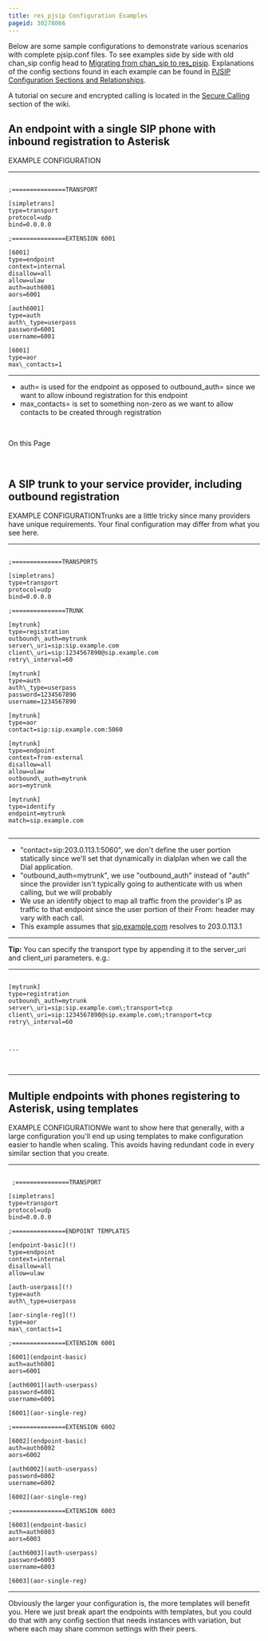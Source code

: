 ```yaml
---
title: res_pjsip Configuration Examples
pageid: 30278066
---
```


Below are some sample configurations to demonstrate various scenarios with complete pjsip.conf files. To see examples side by side with old chan\_sip config head to [Migrating from chan\_sip to res\_pjsip](/Migrating-from-chan_sip-to-res_pjsip). Explanations of the config sections found in each example can be found in [PJSIP Configuration Sections and Relationships](/Configuration/Channel-Drivers/SIP/Configuring-res_pjsip/PJSIP-Configuration-Sections-and-Relationships).

A tutorial on secure and encrypted calling is located in the [Secure Calling](/Deployment/Secure-Calling) section of the wiki.

An endpoint with a single SIP phone with inbound registration to Asterisk
-------------------------------------------------------------------------

EXAMPLE CONFIGURATION


---

  
  


```

;===============TRANSPORT

[simpletrans]
type=transport
protocol=udp
bind=0.0.0.0

;===============EXTENSION 6001

[6001]
type=endpoint
context=internal
disallow=all
allow=ulaw
auth=auth6001
aors=6001

[auth6001]
type=auth
auth\_type=userpass
password=6001
username=6001

[6001]
type=aor
max\_contacts=1

```



---


* auth= is used for the endpoint as opposed to outbound\_auth= since we want to allow inbound registration for this endpoint
* max\_contacts= is set to something non-zero as we want to allow contacts to be created through registration

 

On this Page


 

A SIP trunk to your service provider, including outbound registration
---------------------------------------------------------------------

EXAMPLE CONFIGURATIONTrunks are a little tricky since many providers have unique requirements. Your final configuration may differ from what you see here.




---

  
  


```

;==============TRANSPORTS

[simpletrans]
type=transport
protocol=udp
bind=0.0.0.0

;===============TRUNK

[mytrunk]
type=registration
outbound\_auth=mytrunk
server\_uri=sip:sip.example.com
client\_uri=sip:1234567890@sip.example.com
retry\_interval=60

[mytrunk]
type=auth
auth\_type=userpass
password=1234567890
username=1234567890

[mytrunk]
type=aor
contact=sip:sip.example.com:5060

[mytrunk]
type=endpoint
context=from-external
disallow=all
allow=ulaw
outbound\_auth=mytrunk
aors=mytrunk

[mytrunk]
type=identify
endpoint=mytrunk
match=sip.example.com


```



---


* "contact=sip:203.0.113.1:5060", we don't define the user portion statically since we'll set that dynamically in dialplan when we call the Dial application.
* "outbound\_auth=mytrunk", we use "outbound\_auth" instead of "auth" since the provider isn't typically going to authenticate with us when calling, but we will probably
* We use an identify object to map all traffic from the provider's IP as traffic to that endpoint since the user portion of their From: header may vary with each call.
* This example assumes that [sip.example.com](http://sip.example.com) resolves to 203.0.113.1




---

**Tip:**  You can specify the transport type by appending it to the server\_uri and client\_uri parameters. e.g.:




---

  
  


```

[mytrunk]
type=registration
outbound\_auth=mytrunk
server\_uri=sip:sip.example.com\;transport=tcp
client\_uri=sip:1234567890@sip.example.com\;transport=tcp
retry\_interval=60  



---



```




---


Multiple endpoints with phones registering to Asterisk, using templates
-----------------------------------------------------------------------

EXAMPLE CONFIGURATIONWe want to show here that generally, with a large configuration you'll end up using templates to make configuration easier to handle when scaling. This avoids having redundant code in every similar section that you create.




---

  
  


```

 ;===============TRANSPORT

[simpletrans]
type=transport
protocol=udp
bind=0.0.0.0

;===============ENDPOINT TEMPLATES

[endpoint-basic](!)
type=endpoint
context=internal
disallow=all
allow=ulaw

[auth-userpass](!)
type=auth
auth\_type=userpass

[aor-single-reg](!)
type=aor
max\_contacts=1

;===============EXTENSION 6001

[6001](endpoint-basic)
auth=auth6001
aors=6001

[auth6001](auth-userpass)
password=6001
username=6001

[6001](aor-single-reg)

;===============EXTENSION 6002

[6002](endpoint-basic)
auth=auth6002
aors=6002

[auth6002](auth-userpass)
password=6002
username=6002

[6002](aor-single-reg)

;===============EXTENSION 6003

[6003](endpoint-basic)
auth=auth6003
aors=6003

[auth6003](auth-userpass)
password=6003
username=6003

[6003](aor-single-reg) 

```



---


Obviously the larger your configuration is, the more templates will benefit you. Here we just break apart the endpoints with templates, but you could do that with any config section that needs instances with variation, but where each may share common settings with their peers.


